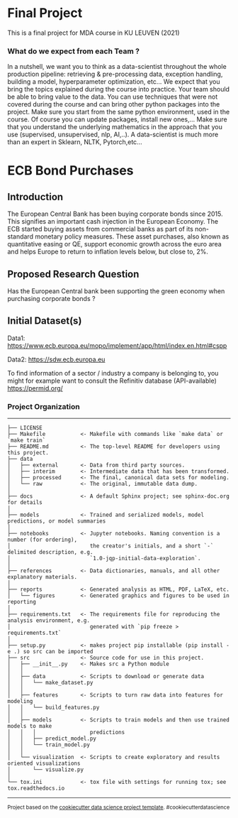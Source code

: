 Final Project
==============================
This is a final project for MDA course in KU LEUVEN (2021)
### What do we expect from each Team ?
In a nutshell, we want you to think as a data-scientist throughout the whole production pipeline: retrieving & pre-processing data, exception handling, building a model, hyperparameter optimization, etc...
We expect that you bring the topics explained during the course into practice. Your team should be able to bring value to the data. You can use techniques that were not covered during the course and can bring other python packages into the project. 
Make sure you start from the same python environment, used in the course. Of course you can update packages, install new ones,...
Make sure that you understand the underlying mathematics in the approach that you use (supervised, unsupervised, nlp, AI,..). A data-scientist is much more than an expert in Sklearn, NLTK, Pytorch,etc...

# ECB Bond Purchases 

## Introduction 
The European Central Bank has been buying corporate bonds since 2015. This signifies an important cash injection in the European Economy. The ECB started buying assets from commercial banks as part of its non-standard monetary policy measures. These asset purchases, also known as quantitative easing or QE, support economic growth across the euro area and helps Europe to return to inflation levels below, but close to, 2%.

## Proposed Research Question
Has the European Central bank been supporting the green economy when purchasing corporate bonds ?

## Initial Dataset(s)
Data1: <https://www.ecb.europa.eu/mopo/implement/app/html/index.en.html#cspp> 

Data2: <https://sdw.ecb.europa.eu>

To find information of a sector / industry a company is belonging to, you might for example want to consult the Refinitiv database (API-available) <https://permid.org/>

### Project Organization
------------

    ├── LICENSE
    ├── Makefile           <- Makefile with commands like `make data` or `make train`
    ├── README.md          <- The top-level README for developers using this project.
    ├── data
    │   ├── external       <- Data from third party sources.
    │   ├── interim        <- Intermediate data that has been transformed.
    │   ├── processed      <- The final, canonical data sets for modeling.
    │   └── raw            <- The original, immutable data dump.
    │
    ├── docs               <- A default Sphinx project; see sphinx-doc.org for details
    │
    ├── models             <- Trained and serialized models, model predictions, or model summaries
    │
    ├── notebooks          <- Jupyter notebooks. Naming convention is a number (for ordering),
    │                         the creator's initials, and a short `-` delimited description, e.g.
    │                         `1.0-jqp-initial-data-exploration`.
    │
    ├── references         <- Data dictionaries, manuals, and all other explanatory materials.
    │
    ├── reports            <- Generated analysis as HTML, PDF, LaTeX, etc.
    │   └── figures        <- Generated graphics and figures to be used in reporting
    │
    ├── requirements.txt   <- The requirements file for reproducing the analysis environment, e.g.
    │                         generated with `pip freeze > requirements.txt`
    │
    ├── setup.py           <- makes project pip installable (pip install -e .) so src can be imported
    ├── src                <- Source code for use in this project.
    │   ├── __init__.py    <- Makes src a Python module
    │   │
    │   ├── data           <- Scripts to download or generate data
    │   │   └── make_dataset.py
    │   │
    │   ├── features       <- Scripts to turn raw data into features for modeling
    │   │   └── build_features.py
    │   │
    │   ├── models         <- Scripts to train models and then use trained models to make
    │   │   │                 predictions
    │   │   ├── predict_model.py
    │   │   └── train_model.py
    │   │
    │   └── visualization  <- Scripts to create exploratory and results oriented visualizations
    │       └── visualize.py
    │
    └── tox.ini            <- tox file with settings for running tox; see tox.readthedocs.io


--------

<p><small>Project based on the <a target="_blank" href="https://drivendata.github.io/cookiecutter-data-science/">cookiecutter data science project template</a>. #cookiecutterdatascience</small></p>
